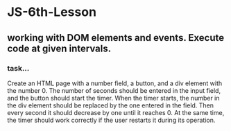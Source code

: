 # JS-6th-Lesson
## working with DOM elements and events. Execute code at given intervals.
### task...
Create an HTML page with a number field, a button, and a div element with the number 0.
The number of seconds should be entered in the input field, and the button should start the timer. When the timer starts, the number in the div element should be replaced by the one entered in the field. Then every second it should decrease by one until it reaches 0.
At the same time, the timer should work correctly if the user restarts it during its operation.
